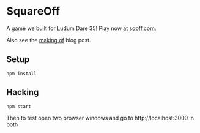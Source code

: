 # SquareOff


A game we built for Ludum Dare 35!  Play now at [sqoff.com](http://sqoff.com).

Also see the [making of](http://scripta.co/articles/squareoff-ld35/) blog post.

## Setup

    npm install

## Hacking

    npm start


Then to test open two browser windows and go to http://localhost:3000 in both
